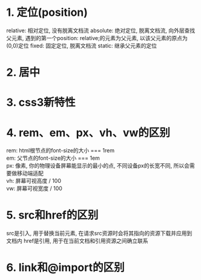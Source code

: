 # 1. 定位(position)
	
relative:	相对定位, 没有脱离文档流
absolute:	绝对定位, 脱离文档流, 向外层查找父元素, 遇到的第一个position: relative;的元素为父元素, 以该父元素的原点为(0,0)定位 
fixed: 固定定位, 脱离文档流
static: 继承父元素的定位
	
# 2. 居中

# 3. css3新特性

# 4. rem、em、px、vh、vw的区别
	
rem: html根节点的font-size的大小 === 1rem <br>
em: 父节点的font-size的大小 === 1em	<br>
px: 像素, 你的物理设备屏幕能显示的最小的点, 不同设备px的长宽不同, 所以会需要做移动端适配	<br>
vh: 屏幕可视高度 / 100	<br>
vw: 屏幕可视宽度 / 100	<br>
	
# 5. src和href的区别
	
src是引入, 用于替换当前元素, 在请求src资源时会将其指向的资源下载并应用到文档内
href是引用, 用于在当前文档和引用资源之间确立联系
	
# 6. link和@import的区别
